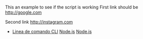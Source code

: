 This an example to see if the script is working
First link should be http://google.com

Second link http://instagram.com

* [Linea de comando CLI](https://medium.com/netscape/a-guide-to-create-a-nodejs-command-line-package-c2166ad0452e)
[Node.js](https://nodejs.org/e/) 
[Node.js](https://nodejs.org/e/) 


